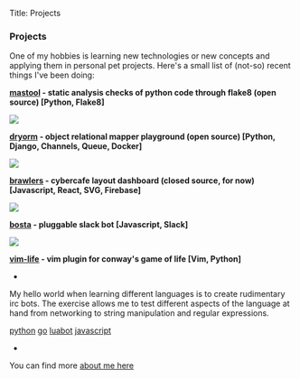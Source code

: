 Title: Projects

### Projects

One of my hobbies is learning new technologies or new concepts and applying
them in personal pet projects. Here's a small list of (not-so) recent things
I've been doing:


**[mastool](https://github.com/omaraboumrad/mastool) - static analysis checks of python code through flake8 (open source) [Python, Flake8]**

<img src="/images/mastool.png" />

**[dryorm](https://dryorm.com/ee2136c0-4584-4cee-a15e-00e73eee0b19) - object relational mapper playground (open source) [Python, Django, Channels, Queue, Docker]**

<img src="/images/dryorm.png" />

**[brawlers](https://brawlers.info) - cybercafe layout dashboard (closed source, for now) [Javascript, React, SVG, Firebase]**

<img src="/images/brawlers.jpeg" />

**[bosta](https://github.com/mena-devs/bosta) - pluggable slack bot [Javascript, Slack]**

<img src="/images/bosta.png" />

**[vim-life](https://github.com/omaraboumrad/vim-life) - vim plugin for conway's game of life [Vim, Python]**

<script type="text/javascript" src="https://asciinema.org/a/bkdd66xaam9dewk72q3f2cxqm.js" id="asciicast-bkdd66xaam9dewk72q3f2cxqm" async></script>

-

My hello world when learning different languages is to create  rudimentary irc
bots. The exercise allows me to test different aspects of the language at hand
from networking to string manipulation and regular expressions.

[python](https://github.com/omaraboumrad/pythonbot)
[go](https://gist.github.com/omaraboumrad/98d17f61625711a23e9b)
[luabot](https://github.com/omaraboumrad/luabot)
[javascript](https://gist.github.com/omaraboumrad/280f25bb2df0794aa671a64ee4dfd1a5)

-

You can find more [about me here](about)
